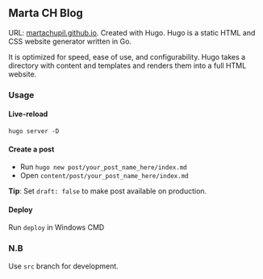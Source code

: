 ## Marta CH Blog

URL: [martachupil.github.io](https://martachupil.github.io).
Created with Hugo.
Hugo is a static HTML and CSS website generator written in Go.

It is optimized for speed, ease of use, and configurability.
Hugo takes a directory with content and templates and renders them into a full HTML website.

### Usage

#### Live-reload

```
hugo server -D
```


#### Create a post

* Run `hugo new post/your_post_name_here/index.md`
* Open `content/post/your_post_name_here/index.md`

**Tip**: Set `draft: false` to make post available on production. 

#### Deploy

Run `deploy` in Windows CMD

### N.B
Use `src` branch for development.
